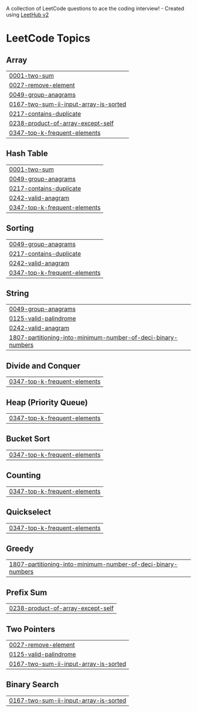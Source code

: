 A collection of LeetCode questions to ace the coding interview! - Created using [LeetHub v2](https://github.com/arunbhardwaj/LeetHub-2.0)
<!---LeetCode Topics Start-->
# LeetCode Topics
## Array
|  |
| ------- |
| [0001-two-sum](https://github.com/phuoc-stack/leetcode/tree/master/0001-two-sum) |
| [0027-remove-element](https://github.com/phuoc-stack/leetcode/tree/master/0027-remove-element) |
| [0049-group-anagrams](https://github.com/phuoc-stack/leetcode/tree/master/0049-group-anagrams) |
| [0167-two-sum-ii-input-array-is-sorted](https://github.com/phuoc-stack/leetcode/tree/master/0167-two-sum-ii-input-array-is-sorted) |
| [0217-contains-duplicate](https://github.com/phuoc-stack/leetcode/tree/master/0217-contains-duplicate) |
| [0238-product-of-array-except-self](https://github.com/phuoc-stack/leetcode/tree/master/0238-product-of-array-except-self) |
| [0347-top-k-frequent-elements](https://github.com/phuoc-stack/leetcode/tree/master/0347-top-k-frequent-elements) |
## Hash Table
|  |
| ------- |
| [0001-two-sum](https://github.com/phuoc-stack/leetcode/tree/master/0001-two-sum) |
| [0049-group-anagrams](https://github.com/phuoc-stack/leetcode/tree/master/0049-group-anagrams) |
| [0217-contains-duplicate](https://github.com/phuoc-stack/leetcode/tree/master/0217-contains-duplicate) |
| [0242-valid-anagram](https://github.com/phuoc-stack/leetcode/tree/master/0242-valid-anagram) |
| [0347-top-k-frequent-elements](https://github.com/phuoc-stack/leetcode/tree/master/0347-top-k-frequent-elements) |
## Sorting
|  |
| ------- |
| [0049-group-anagrams](https://github.com/phuoc-stack/leetcode/tree/master/0049-group-anagrams) |
| [0217-contains-duplicate](https://github.com/phuoc-stack/leetcode/tree/master/0217-contains-duplicate) |
| [0242-valid-anagram](https://github.com/phuoc-stack/leetcode/tree/master/0242-valid-anagram) |
| [0347-top-k-frequent-elements](https://github.com/phuoc-stack/leetcode/tree/master/0347-top-k-frequent-elements) |
## String
|  |
| ------- |
| [0049-group-anagrams](https://github.com/phuoc-stack/leetcode/tree/master/0049-group-anagrams) |
| [0125-valid-palindrome](https://github.com/phuoc-stack/leetcode/tree/master/0125-valid-palindrome) |
| [0242-valid-anagram](https://github.com/phuoc-stack/leetcode/tree/master/0242-valid-anagram) |
| [1807-partitioning-into-minimum-number-of-deci-binary-numbers](https://github.com/phuoc-stack/leetcode/tree/master/1807-partitioning-into-minimum-number-of-deci-binary-numbers) |
## Divide and Conquer
|  |
| ------- |
| [0347-top-k-frequent-elements](https://github.com/phuoc-stack/leetcode/tree/master/0347-top-k-frequent-elements) |
## Heap (Priority Queue)
|  |
| ------- |
| [0347-top-k-frequent-elements](https://github.com/phuoc-stack/leetcode/tree/master/0347-top-k-frequent-elements) |
## Bucket Sort
|  |
| ------- |
| [0347-top-k-frequent-elements](https://github.com/phuoc-stack/leetcode/tree/master/0347-top-k-frequent-elements) |
## Counting
|  |
| ------- |
| [0347-top-k-frequent-elements](https://github.com/phuoc-stack/leetcode/tree/master/0347-top-k-frequent-elements) |
## Quickselect
|  |
| ------- |
| [0347-top-k-frequent-elements](https://github.com/phuoc-stack/leetcode/tree/master/0347-top-k-frequent-elements) |
## Greedy
|  |
| ------- |
| [1807-partitioning-into-minimum-number-of-deci-binary-numbers](https://github.com/phuoc-stack/leetcode/tree/master/1807-partitioning-into-minimum-number-of-deci-binary-numbers) |
## Prefix Sum
|  |
| ------- |
| [0238-product-of-array-except-self](https://github.com/phuoc-stack/leetcode/tree/master/0238-product-of-array-except-self) |
## Two Pointers
|  |
| ------- |
| [0027-remove-element](https://github.com/phuoc-stack/leetcode/tree/master/0027-remove-element) |
| [0125-valid-palindrome](https://github.com/phuoc-stack/leetcode/tree/master/0125-valid-palindrome) |
| [0167-two-sum-ii-input-array-is-sorted](https://github.com/phuoc-stack/leetcode/tree/master/0167-two-sum-ii-input-array-is-sorted) |
## Binary Search
|  |
| ------- |
| [0167-two-sum-ii-input-array-is-sorted](https://github.com/phuoc-stack/leetcode/tree/master/0167-two-sum-ii-input-array-is-sorted) |
<!---LeetCode Topics End-->
